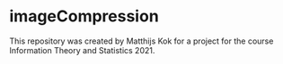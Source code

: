 # imageCompression
This repository was created by Matthijs Kok for a project for the course Information Theory and Statistics 2021.
